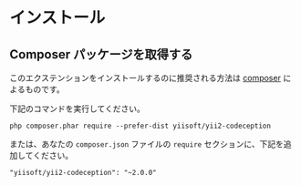 インストール
============

## Composer パッケージを取得する

このエクステンションをインストールするのに推奨される方法は [composer](http://getcomposer.org/download/) によるものです。

下記のコマンドを実行してください。

```
php composer.phar require --prefer-dist yiisoft/yii2-codeception
```

または、あなたの `composer.json` ファイルの `require` セクションに、下記を追加してください。

```
"yiisoft/yii2-codeception": "~2.0.0"
```
